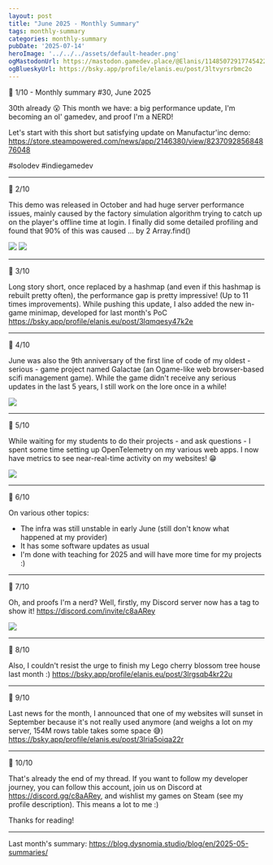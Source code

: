 ```yaml
---
layout: post
title: "June 2025 - Monthly Summary"
tags: monthly-summary
categories: monthly-summary
pubDate: '2025-07-14'
heroImage: '../../../assets/default-header.png'
ogMastodonUrl: https://mastodon.gamedev.place/@Elanis/114850729177454220
ogBlueskyUrl: https://bsky.app/profile/elanis.eu/post/3ltvyrsrbmc2o
---
```


🧵 1/10 - Monthly summary #30, June 2025

30th already 😮
This month we have: a big performance update, I'm becoming an ol' gamedev, and proof I'm a NERD!

Let's start with this short but satisfying update on Manufactur'inc demo: https://store.steampowered.com/news/app/2146380/view/823709285684876048

#solodev #indiegamedev

<hr />

🧵 2/10

This demo was released in October and had huge server performance issues, mainly caused by the factory simulation algorithm trying to catch up on the player's offline time at login.
I finally did some detailed profiling and found that 90% of this was caused ... by 2 Array.find()

![](/assets/img/202506-summaries/profiling_1.png)
![](/assets/img/202506-summaries/profiling_2.png)

<hr />

🧵 3/10

Long story short, once replaced by a hashmap (and even if this hashmap is rebuilt pretty often), the performance gap is pretty impressive! (Up to 11 times improvements).
While pushing this update, I also added the new in-game minimap, developed for last month's PoC
https://bsky.app/profile/elanis.eu/post/3lqmqesy47k2e

<hr />

🧵 4/10

June was also the 9th anniversary of the first line of code of my oldest - serious - game project named Galactae (an Ogame-like web browser-based scifi management game). While the game didn't receive any serious updates in the last 5 years, I still work on the lore once in a while!

![](/assets/img/202506-summaries/rise_of_daroleans_prologue.png)

<hr />

🧵 5/10

While waiting for my students to do their projects - and ask questions - I spent some time setting up OpenTelemetry on my various web apps. I now have metrics to see near-real-time activity on my websites! 😁

![](/assets/img/202506-summaries/grafana_opentelemetry.png)

<hr />

🧵 6/10

On various other topics:
- The infra was still unstable in early June (still don't know what happened at my provider)
- It has some software updates as usual
- I'm done with teaching for 2025 and will have more time for my projects :) 

<hr />

🧵 7/10

Oh, and proofs I'm a nerd? Well, firstly, my Discord server now has a tag to show it!
https://discord.com/invite/c8aARey

![](/assets/img/202506-summaries/discord_tag.png)

<hr />

🧵 8/10

Also, I couldn't resist the urge to finish my Lego cherry blossom tree house last month :)
https://bsky.app/profile/elanis.eu/post/3lrgsqb4kr22u

<hr />

🧵 9/10

Last news for the month, I announced that one of my websites will sunset in September because it's not really used anymore (and weighs a lot on my server, 154M rows table takes some space 😅)
https://bsky.app/profile/elanis.eu/post/3lria5oiqa22r

<hr />

🧵 10/10

That's already the end of my thread. If you want to follow my developer journey, you can follow this account, join us on Discord at https://discord.gg/c8aARey, and wishlist my games on Steam (see my profile description). This means a lot to me :)

Thanks for reading!

<hr />

Last month's summary: https://blog.dysnomia.studio/blog/en/2025-05-summaries/